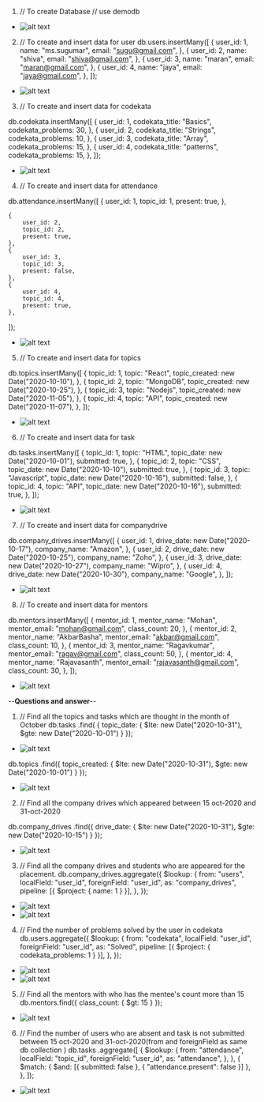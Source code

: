 1. // To create Database
   // use demodb

  - ![alt text](image.png)

2. // To create and insert data for user
db.users.insertMany([
    {
        user_id: 1,
        name: "ms.sugumar",
        email: "sugu@gmail.com",
    },
    {
        user_id: 2,
        name: "shiva",
        email: "shiva@gmail.com",
    },
    {
        user_id: 3,
        name: "maran",
        email: "maran@gmail.com",
    },
    {
        user_id: 4,
        name: "jaya",
        email: "jaya@gmail.com",
    },
]);

- ![alt text](image-1.png)

3. // To create and insert data for codekata

db.codekata.insertMany([
    {
        user_id: 1,
        codekata_title: "Basics",
        codekata_problems: 30,
    },
    {
        user_id: 2,
        codekata_title: "Strings",
        codekata_problems: 10,
    },
    {
        user_id: 3,
        codekata_title: "Array",
        codekata_problems: 15,
    },
    {
        user_id: 4,
        codekata_title: "patterns",
        codekata_problems: 15,
    },
]);

- ![alt text](image-2.png)

4. // To create and insert data for attendance

db.attendance.insertMany([
    {
        user_id: 1,
        topic_id: 1,
        present: true,
    },

    {
        user_id: 2,
        topic_id: 2,
        present: true,
    },
    {
        user_id: 3,
        topic_id: 3,
        present: false,
    },
    {
        user_id: 4,
        topic_id: 4,
        present: true,
    },
]);

- ![alt text](image-3.png)

5. // To create and insert data for topics

db.topics.insertMany([
    {
        topic_id: 1,
        topic: "React",
        topic_created: new Date("2020-10-10"),
    },
    {
        topic_id: 2,
        topic: "MongoDB",
        topic_created: new Date("2020-10-25"),
    },
    {
        topic_id: 3,
        topic: "Nodejs",
        topic_created: new Date("2020-11-05"),
    },
    {
        topic_id: 4,
        topic: "API",
        topic_created: new Date("2020-11-07"),
    },
]);

- ![alt text](image-4.png)

6. // To create and insert data for task

db.tasks.insertMany([
    {
        topic_id: 1,
        topic: "HTML",
        topic_date: new Date("2020-10-01"),
        submitted: true,
    },
    {
        topic_id: 2,
        topic: "CSS",
        topic_date: new Date("2020-10-10"),
        submitted: true,
    },
    {
        topic_id: 3,
        topic: "Javascript",
        topic_date: new Date("2020-10-16"),
        submitted: false,
    },
    {
        topic_id: 4,
        topic: "API",
        topic_date: new Date("2020-10-16"),
        submitted: true,
    },
]);

- ![alt text](image-5.png)

7. // To create and insert data for companydrive

db.company_drives.insertMany([
    {
        user_id: 1,
        drive_date: new Date("2020-10-17"),
        company_name: "Amazon",
    },
    {
        user_id: 2,
        drive_date: new Date("2020-10-25"),
        company_name: "Zoho",
    },
    {
        user_id: 3,
        drive_date: new Date("2020-10-27"),
        company_name: "Wipro",
    },
    {
        user_id: 4,
        drive_date: new Date("2020-10-30"),
        company_name: "Google",
    },
]);

- ![alt text](image-6.png)

8. // To create and insert data for mentors

db.mentors.insertMany([
    {
        mentor_id: 1,
        mentor_name: "Mohan",
        mentor_email: "mohan@gmail.com",
        class_count: 20,
    },
    {
        mentor_id: 2,
        mentor_name: "AkbarBasha",
        mentor_email: "akbar@gmail.com",
        class_count: 10,
    },
    {
        mentor_id: 3,
        mentor_name: "Ragavkumar",
        mentor_email: "ragav@gmail.com",
        class_count: 50,
    },
    {
        mentor_id: 4,
        mentor_name: "Rajavasanth",
        mentor_email: "rajavasanth@gmail.com",
        class_count: 30,
    },
]);

- ![alt text](image-7.png)

--**Questions and answer**--
1. // Find all the topics and tasks which are thought in the month of October
db.tasks
    .find(
        { topic_date: { $lte: new Date("2020-10-31"), $gte: new Date("2020-10-01") } });

- ![alt text](image-8.png)

db.topics
    .find({ topic_created: { $lte: new Date("2020-10-31"), $gte: new Date("2020-10-01") } });

- ![alt text](image-9.png)    

2. // Find all the company drives which appeared between 15 oct-2020 and 31-oct-2020

db.company_drives
    .find({ drive_date: { $lte: new Date("2020-10-31"), $gte: new Date("2020-10-15") } });

- ![alt text](image-10.png)    

3. // Find all the company drives and students who are appeared for the placement.
db.company_drives.aggregate({
    $lookup: {
        from: "users",
        localField: "user_id",
        foreignField: "user_id",
        as: "company_drives",
        pipeline: [{ $project: { name: 1 } }],
    },
});

- ![alt text](image-11.png)
- ![alt text](image-12.png)

4. // Find the number of problems solved by the user in codekata
db.users.aggregate({
    $lookup: {
        from: "codekata",
        localField: "user_id",
        foreignField: "user_id",
        as: "Solved",
        pipeline: [{ $project: { codekata_problems: 1 } }],
    },
});

- ![alt text](image-13.png)
- ![alt text](image-14.png)

5. // Find all the mentors with who has the mentee's count more than 15
db.mentors.find({ class_count: { $gt: 15 } });

- ![alt text](image-15.png)

6. // Find the number of users who are absent and task is not submitted between 15 oct-2020 and 31-oct-2020(from and foreignField as same db collection )
db.tasks
    .aggregate([
        {
            $lookup: {
                from: "attendance",
                localField: "topic_id",
                foreignField: "user_id",
                as: "attendance",
            },
        },
        {
            $match: { $and: [{ submitted: false }, { "attendance.present": false }] },
        },
    ]);

- ![alt text](image-16.png)